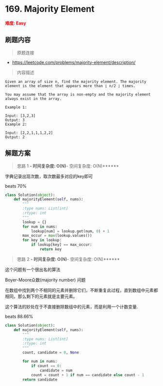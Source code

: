 # 169. Majority Element

**<font color=red>难度: Easy</font>**

## 刷题内容

> 原题连接

* https://leetcode.com/problems/majority-element/description/

> 内容描述

```
Given an array of size n, find the majority element. The majority element is the element that appears more than ⌊ n/2 ⌋ times.

You may assume that the array is non-empty and the majority element always exist in the array.

Example 1:

Input: [3,2,3]
Output: 3
Example 2:

Input: [2,2,1,1,1,2,2]
Output: 2
```

## 解题方案

> 思路 1
******- 时间复杂度: O(N)******- 空间复杂度: O(N)******

字典记录出现次数，取次数最多对应的key即可

beats 70%

```python
class Solution(object):
    def majorityElement(self, nums):
        """
        :type nums: List[int]
        :rtype: int
        """
        lookup = {}
        for num in nums:
            lookup[num] = lookup.get(num, 0) + 1
        max_occur = max(lookup.values())
        for key in lookup:
            if lookup[key] == max_occur:
                return key
```

> 思路 2
******- 时间复杂度: O(N)******- 空间复杂度: O(N)******



这个问题有一个很出名的算法


Boyer-Moore众数(majority number) 问题

在数组中找到两个不相同的元素并删除它们，不断重复此过程，直到数组中元素都相同，那么剩下的元素就是主要元素。

这个算法的妙处在于不直接删除数组中的元素，而是利用一个计数变量.

beats 88.66%

```python
class Solution(object):
    def majorityElement(self, nums):
        """
        :type nums: List[int]
        :rtype: int
        """
        count, candidate = 0, None

        for num in nums:
            if count == 0:
                candidate = num
            count = count + 1 if num == candidate else count - 1
        return candidate
```
	 
 
 
 
